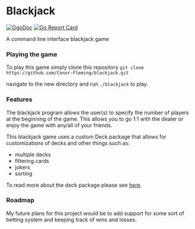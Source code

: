 # Blackjack
[![GgoDoc](https://godoc.org/github.com/golang/gddo?status.svg)](http://godoc.org/github.com/Conor-Fleming/blackjack/deck)
[![Go Report Card](https://goreportcard.com/badge/github.com/Conor-Fleming/deck)](https://goreportcard.com/report/github.com/Conor-Fleming/deck)

A command line interface blackjack game

### Playing the game
To play this game simply clone this repository 
```git clone https://github.com/Conor-Fleming/blackjack.git```

navigate to the new directory and run `./blackjack` to play.

### Features
The blackjack program allows the user(s) to specify the number of players at the beginning of the game. This allows you to go 1:1 with the dealer or enjoy the game with any/all of your friends.

This blackjack game uses a custom Deck package that allows for customizations of decks and other things such as:
- multiple decks
- filtering cards
- jokers
- sorting

To read more about the deck package please see [here](http://godoc.org/github.com/Conor-Fleming/blackjack/deck).

### Roadmap
My future plans for this project would be to add support for some sort of betting system and keeping track of wins and losses.
